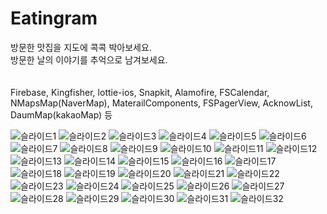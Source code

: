 # Eatingram
방문한 맛집을 지도에 콕콕 박아보세요.<br>
방문한 날의 이야기를 추억으로 남겨보세요.<br>
<br>
<br>
Firebase, Kingfisher, lottie-ios, Snapkit, Alamofire, FSCalendar, NMapsMap(NaverMap), MaterailComponents, FSPagerView, AcknowList, DaumMap(kakaoMap) 등

![슬라이드1](https://user-images.githubusercontent.com/91402556/164047459-42491b25-05c9-4cb4-a7f4-367713c64752.PNG)
![슬라이드2](https://user-images.githubusercontent.com/91402556/164047975-85375d2e-0ebe-47c8-8ded-38a27b9f4868.PNG)
![슬라이드3](https://user-images.githubusercontent.com/91402556/164048047-b114d528-3c83-4148-8f5b-c9332a1de024.PNG)
![슬라이드4](https://user-images.githubusercontent.com/91402556/164048064-a9cb2077-57ea-406f-8178-3de4e64229e0.PNG)
![슬라이드5](https://user-images.githubusercontent.com/91402556/164048067-37b44080-38fe-47a3-8c4d-5ed4a9a6872f.PNG)
![슬라이드6](https://user-images.githubusercontent.com/91402556/164048070-7e0d79b5-4b03-4e32-9ae6-7d3eaadf2f62.PNG)
![슬라이드7](https://user-images.githubusercontent.com/91402556/164048073-abdcad2a-9694-4bde-b4f5-ca0c08bb9170.PNG)
![슬라이드8](https://user-images.githubusercontent.com/91402556/164048077-64b61cd1-01af-4690-8710-c5f50330eb6d.PNG)
![슬라이드9](https://user-images.githubusercontent.com/91402556/164048092-2de4d46b-4a49-4e4e-915b-bc283712b026.PNG)
![슬라이드10](https://user-images.githubusercontent.com/91402556/164136501-0cde237d-cfef-4bb7-be97-1e4b3d203f1f.PNG)
![슬라이드11](https://user-images.githubusercontent.com/91402556/164048097-711bcbe8-9876-4093-862b-3798390cc917.PNG)
![슬라이드12](https://user-images.githubusercontent.com/91402556/164048098-c7fbb7c5-212f-4ab9-824f-023ea4863e5c.PNG)
![슬라이드13](https://user-images.githubusercontent.com/91402556/164048102-458caf3d-504d-49dc-947e-24104e51e14a.PNG)
![슬라이드14](https://user-images.githubusercontent.com/91402556/164048106-b95fa4a6-e995-4847-b658-56c994ed8ffc.PNG)
![슬라이드15](https://user-images.githubusercontent.com/91402556/164048112-e00dad93-9730-4ef6-a940-0534fcefdb57.PNG)
![슬라이드16](https://user-images.githubusercontent.com/91402556/164048116-cd474947-cb0d-4843-a094-034f6c7dd7a9.PNG)
![슬라이드17](https://user-images.githubusercontent.com/91402556/164048118-e8563c89-0713-4fa9-b4a8-8c11d842ecc1.PNG)
![슬라이드18](https://user-images.githubusercontent.com/91402556/164048123-cc1a0786-3398-476d-b4f0-35ac8941b6bd.PNG)
![슬라이드19](https://user-images.githubusercontent.com/91402556/164048125-408cb0ab-67ad-4f42-8696-e67667e5a6f9.PNG)
![슬라이드20](https://user-images.githubusercontent.com/91402556/164048127-4d39dbb3-a23b-48ba-b518-a80daf7e3281.PNG)
![슬라이드21](https://user-images.githubusercontent.com/91402556/164048130-1640783e-839d-4e35-b293-673b8b942ea9.PNG)
![슬라이드22](https://user-images.githubusercontent.com/91402556/164048133-5fd60da8-5106-4f10-9f08-83ca6cb34b51.PNG)
![슬라이드23](https://user-images.githubusercontent.com/91402556/164048136-8e9d1cc9-c480-45c8-ab39-28fdeb1dc84b.PNG)
![슬라이드24](https://user-images.githubusercontent.com/91402556/164048138-d23afadb-addc-4f56-a96b-e1622f3ac39e.PNG)
![슬라이드25](https://user-images.githubusercontent.com/91402556/164048142-d221dd8f-0107-498b-89c7-bfbf2ac8eab8.PNG)
![슬라이드26](https://user-images.githubusercontent.com/91402556/164048154-f5a696f6-9109-4bbd-b7b6-37099d57e9c5.PNG)
![슬라이드27](https://user-images.githubusercontent.com/91402556/164048156-5c861b27-dd12-49f5-aab7-99ed8e298913.PNG)
![슬라이드28](https://user-images.githubusercontent.com/91402556/164048158-3df66a7a-a76f-4e51-8094-ccadbf487b2a.PNG)
![슬라이드29](https://user-images.githubusercontent.com/91402556/164048162-ccbfc578-1b11-47b1-bb0d-9805e6611696.PNG)
![슬라이드30](https://user-images.githubusercontent.com/91402556/164048164-3049ac23-6909-4788-ba80-287ee89d3978.PNG)
![슬라이드31](https://user-images.githubusercontent.com/91402556/164048165-4a80cced-1b08-4d39-b76f-aa056149be69.PNG)
![슬라이드32](https://user-images.githubusercontent.com/91402556/164048168-b7fdd2eb-ebf9-4788-9d04-235900cfc497.PNG)
